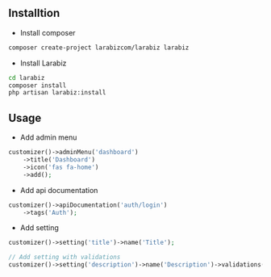 ## Installtion

- Install composer
```bash
composer create-project larabizcom/larabiz larabiz
```

- Install Larabiz
```bash
cd larabiz
composer install
php artisan larabiz:install
```

## Usage

- Add admin menu
```php
customizer()->adminMenu('dashboard')
    ->title('Dashboard')
    ->icon('fas fa-home')
    ->add();
```

- Add api documentation
```php
customizer()->apiDocumentation('auth/login')
    ->tags('Auth');
```

- Add setting

```php
customizer()->setting('title')->name('Title');

// Add setting with validations
customizer()->setting('description')->name('Description')->validations(['required', 'string', 'max:230']);
```

